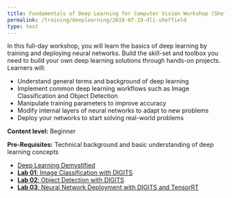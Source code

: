 ```yaml
---
title: Fundamentals of Deep Learning for Computer Vision Workshop (Sheffield)
permalink: /training/deeplearning/2018-07-19-dli-sheffield
type: text
---
```



In this full-day workshop, you will learn the basics of deep learning by training and deploying neural networks. Build the skill-set and toolbox you need to build your own deep learning solutions through hands-on projects. Learners will:

* Understand general terms and background of deep learning
* Implement common deep learning workflows such as Image Classification and Object Detection
* Manipulate training parameters to improve accuracy
* Modify internal layers of neural networks to adapt to new problems
* Deploy your networks to start solving real-world problems

**Content level:** Beginner

**Pre-Requisites:** Technical background and basic understanding of deep learning concepts

* [Deep Learning Demystified](/assets/slides/2018-07-19-dl-cv/dl-demystified.pdf)
* [**Lab 01**: Image Classification with DIGITS](/assets/slides/2018-07-19-dl-cv/image-classification.pdf)
* [**Lab 02**: Object Detection with DIGITS](/assets/slides/2018-07-19-dl-cv/object-detection.pdf)
* [**Lab 03**: Neural Network Deployment with DIGITS and TensorRT](/assets/slides/2018-07-19-dl-cv/deployment.pdf)
